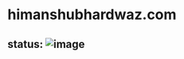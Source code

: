# himanshubhardwaz.com

## status: ![image]({https://status.himanshubhardwaz.com/api/badge/1/status})
